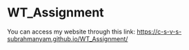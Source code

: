 # WT_Assignment
You can access my website through this link:
https://c-s-v-s-subrahmanyam.github.io/WT_Assignment/
